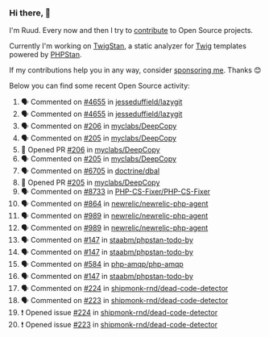 ### Hi there, 👋

I'm Ruud. Every now and then I try to [contribute](https://github.com/pulls?q=+is%3Apr+author%3Aruudk+archived%3Afalse+is%3Apublic+) to Open Source projects.

Currently I'm working on [TwigStan](https://github.com/twigstan), a static analyzer for [Twig](https://twig.symfony.com/) templates powered by [PHPStan](https://phpstan.org/).

If my contributions help you in any way, consider [sponsoring me](https://github.com/sponsors/ruudk). Thanks 😊

Below you can find some recent Open Source activity:

<!--START_SECTION:activity-->
1. 🗣 Commented on [#4655](https://github.com/jesseduffield/lazygit/issues/4655#issuecomment-3038841766) in [jesseduffield/lazygit](https://github.com/jesseduffield/lazygit)
2. 🗣 Commented on [#4655](https://github.com/jesseduffield/lazygit/issues/4655#issuecomment-3038832447) in [jesseduffield/lazygit](https://github.com/jesseduffield/lazygit)
3. 🗣 Commented on [#206](https://github.com/myclabs/DeepCopy/pull/206#issuecomment-3038696900) in [myclabs/DeepCopy](https://github.com/myclabs/DeepCopy)
4. 🗣 Commented on [#205](https://github.com/myclabs/DeepCopy/pull/205#issuecomment-3038320993) in [myclabs/DeepCopy](https://github.com/myclabs/DeepCopy)
5. 💪 Opened PR [#206](https://github.com/myclabs/DeepCopy/pull/206) in [myclabs/DeepCopy](https://github.com/myclabs/DeepCopy)
6. 🗣 Commented on [#205](https://github.com/myclabs/DeepCopy/pull/205#issuecomment-3038317771) in [myclabs/DeepCopy](https://github.com/myclabs/DeepCopy)
7. 🗣 Commented on [#6705](https://github.com/doctrine/dbal/pull/6705#issuecomment-3034991030) in [doctrine/dbal](https://github.com/doctrine/dbal)
8. 💪 Opened PR [#205](https://github.com/myclabs/DeepCopy/pull/205) in [myclabs/DeepCopy](https://github.com/myclabs/DeepCopy)
9. 🗣 Commented on [#8733](https://github.com/PHP-CS-Fixer/PHP-CS-Fixer/pull/8733#issuecomment-3022460145) in [PHP-CS-Fixer/PHP-CS-Fixer](https://github.com/PHP-CS-Fixer/PHP-CS-Fixer)
10. 🗣 Commented on [#864](https://github.com/newrelic/newrelic-php-agent/issues/864#issuecomment-3014952202) in [newrelic/newrelic-php-agent](https://github.com/newrelic/newrelic-php-agent)
11. 🗣 Commented on [#989](https://github.com/newrelic/newrelic-php-agent/issues/989#issuecomment-3014286367) in [newrelic/newrelic-php-agent](https://github.com/newrelic/newrelic-php-agent)
12. 🗣 Commented on [#989](https://github.com/newrelic/newrelic-php-agent/issues/989#issuecomment-3014285323) in [newrelic/newrelic-php-agent](https://github.com/newrelic/newrelic-php-agent)
13. 🗣 Commented on [#147](https://github.com/staabm/phpstan-todo-by/pull/147#issuecomment-3009317189) in [staabm/phpstan-todo-by](https://github.com/staabm/phpstan-todo-by)
14. 🗣 Commented on [#147](https://github.com/staabm/phpstan-todo-by/pull/147#issuecomment-3009105383) in [staabm/phpstan-todo-by](https://github.com/staabm/phpstan-todo-by)
15. 🗣 Commented on [#584](https://github.com/php-amqp/php-amqp/pull/584#issuecomment-3008919776) in [php-amqp/php-amqp](https://github.com/php-amqp/php-amqp)
16. 🗣 Commented on [#147](https://github.com/staabm/phpstan-todo-by/pull/147#issuecomment-3008780373) in [staabm/phpstan-todo-by](https://github.com/staabm/phpstan-todo-by)
17. 🗣 Commented on [#224](https://github.com/shipmonk-rnd/dead-code-detector/issues/224#issuecomment-3008680560) in [shipmonk-rnd/dead-code-detector](https://github.com/shipmonk-rnd/dead-code-detector)
18. 🗣 Commented on [#223](https://github.com/shipmonk-rnd/dead-code-detector/issues/223#issuecomment-3007910464) in [shipmonk-rnd/dead-code-detector](https://github.com/shipmonk-rnd/dead-code-detector)
19. ❗ Opened issue [#224](https://github.com/shipmonk-rnd/dead-code-detector/issues/224) in [shipmonk-rnd/dead-code-detector](https://github.com/shipmonk-rnd/dead-code-detector)
20. ❗ Opened issue [#223](https://github.com/shipmonk-rnd/dead-code-detector/issues/223) in [shipmonk-rnd/dead-code-detector](https://github.com/shipmonk-rnd/dead-code-detector)
<!--END_SECTION:activity-->
